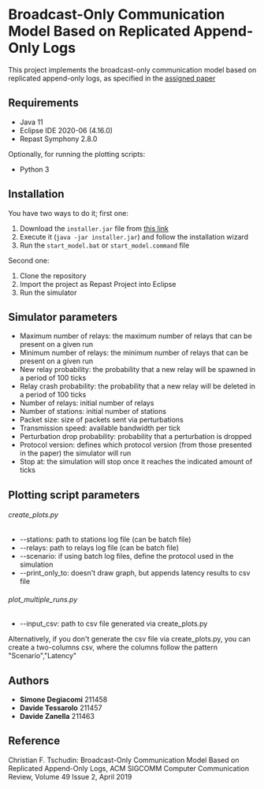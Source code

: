 # Broadcast-Only Communication Model Based on Replicated Append-Only Logs
This project implements the broadcast-only communication model based on replicated append-only logs, as specified in the [assigned paper](https://bucchiarone.bitbucket.io/papers/acmdl19-295.pdf)

## Requirements
* Java 11
* Eclipse IDE 2020-06 (4.16.0)
* Repast Symphony 2.8.0

Optionally, for running the plotting scripts:
* Python 3

## Installation
You have two ways to do it; first one:

1. Download the `installer.jar` file from [this link](https://drive.google.com/file/d/15TYa1B3HanApnJTkXwoHeKTWVrQ3GNu1/view?usp=sharing)
2. Execute it (`java -jar installer.jar`) and follow the installation wizard
3. Run the `start_model.bat` or `start_model.command` file

Second one:
1. Clone the repository
2. Import the project as Repast Project into Eclipse
3. Run the simulator

## Simulator parameters
* Maximum number of relays: the maximum number of relays that can be present on a given run
* Minimum number of relays: the minimum number of relays that can be present on a given run
* New relay probability: the probability that a new relay will be spawned in a period of 100 ticks
* Relay crash probability: the probability that a new relay will be deleted in a period of 100 ticks
* Number of relays: initial number of relays
* Number of stations: initial number of stations
* Packet size: size of packets sent via perturbations
* Transmission speed: available bandwidth per tick
* Perturbation drop probability: probability that a perturbation is dropped
* Protocol version: defines which protocol version (from those presented in the paper) the simulator will run
* Stop at: the simulation will stop once it reaches the indicated amount of ticks

## Plotting script parameters
###### create_plots.py
* --stations: path to stations log file (can be batch file)
* --relays: path to relays log file (can be batch file)
* --scenario: if using batch log files, define the protocol used in the simulation
* --print_only_to: doesn't draw graph, but appends latency results to csv file

###### plot_multiple_runs.py
* --input_csv: path to csv file generated via create_plots.py

Alternatively, if you don't generate the csv file via create_plots.py, you can create a two-columns csv, where the columns follow the pattern "Scenario","Latency"

## Authors
* **Simone Degiacomi** 211458
* **Davide Tessarolo** 211457
* **Davide Zanella** 211463

## Reference
Christian F. Tschudin: Broadcast-Only Communication Model Based on Replicated Append-Only Logs, ACM SIGCOMM Computer Communication Review, Volume 49 Issue 2, April 2019